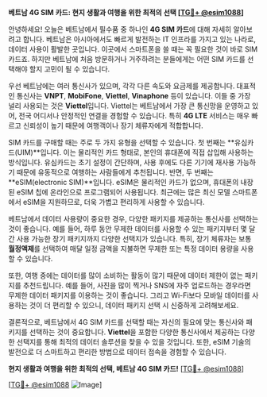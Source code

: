 **베트남 4G SIM 카드: 현지 생활과 여행을 위한 최적의 선택 [[TG💪+ @esim1088](https://t.me/s/esim1088)]**

안녕하세요! 오늘은 베트남에서 필수품 중 하나인 **4G SIM 카드**에 대해 자세히 알아보려고 합니다. 베트남은 아시아에서도 빠르게 발전하는 IT 인프라를 가지고 있는 나라로, 데이터 사용이 활발한 곳입니다. 이곳에서 스마트폰을 쓸 때는 꼭 필요한 것이 바로 SIM 카드죠. 하지만 베트남에 처음 방문하거나 거주하려는 분들에게는 어떤 SIM 카드를 선택해야 할지 고민이 될 수 있습니다.

우선 베트남에는 여러 통신사가 있으며, 각각 다른 속도와 요금제를 제공합니다. 대표적인 통신사는 **VNPT**, **MobiFone**, **Viettel**, **Vinaphone** 등이 있습니다. 이들 중 가장 널리 사용되는 것은 **Viettel**입니다. Viettel는 베트남에서 가장 큰 통신망을 운영하고 있어, 전국 어디서나 안정적인 연결을 경험할 수 있습니다. 특히 **4G LTE** 서비스는 매우 빠르고 신뢰성이 높기 때문에 여행객이나 장기 체류자에게 적합합니다.

SIM 카드를 구매할 때는 주로 두 가지 유형을 선택할 수 있습니다. 첫 번째는 **유심카드(UIM)**입니다. 이는 물리적인 카드 형태로, 본인의 휴대폰에 직접 삽입해 사용하는 방식입니다. 유심카드는 초기 설정이 간단하며, 사용 후에도 다른 기기에 재사용 가능하기 때문에 유동적으로 여행하는 사람들에게 추천됩니다. 반면, 두 번째는 **eSIM(electronic SIM)**입니다. eSIM은 물리적인 카드가 없으며, 휴대폰의 내장된 eSIM 칩에 온라인으로 프로그램되어 사용됩니다. 최근에는 많은 최신 모델 스마트폰에서 eSIM을 지원하므로, 더욱 가볍고 편리하게 사용할 수 있습니다.

베트남에서 데이터 사용량이 중요한 경우, 다양한 패키지를 제공하는 통신사를 선택하는 것이 좋습니다. 예를 들어, 하루 동안 무제한 데이터를 사용할 수 있는 패키지부터 몇 달간 사용 가능한 장기 패키지까지 다양한 선택지가 있습니다. 특히, 장기 체류자는 보통 **월정액제**를 선택하여 매달 일정 금액을 지불하면 무제한 또는 특정 데이터 용량을 사용할 수 있습니다.

또한, 여행 중에는 데이터를 많이 소비하는 활동이 많기 때문에 데이터 제한이 없는 패키지를 추천드립니다. 예를 들어, 사진을 많이 찍거나 SNS에 자주 업로드하는 경우라면 무제한 데이터 패키지를 이용하는 것이 좋습니다. 그리고 Wi-Fi보다 모바일 데이터를 사용하는 것이 더 편리할 수 있으니, 데이터 패키지 선택 시 신중하게 고려해보세요.

결론적으로, 베트남에서 4G SIM 카드를 선택할 때는 자신의 필요에 맞는 통신사와 패키지를 선택하는 것이 중요합니다. **Viettel**을 포함한 다양한 통신사에서 제공하는 다양한 선택지를 통해 최적의 데이터 솔루션을 찾을 수 있을 것입니다. 또한, eSIM 기술의 발전으로 더 스마트하고 편리한 방법으로 데이터 접속을 경험할 수 있습니다.

**현지 생활과 여행을 위한 최적의 선택, 베트남 4G SIM 카드!** [[TG💪+ @esim1088](https://t.me/s/esim1088)]

[[TG💪+ @esim1088](https://t.me/s/esim1088) ![Image](https://i.postimg.cc/Y0z9fWf4/image.png)]